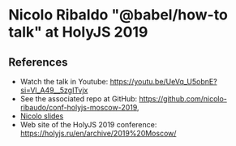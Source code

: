 # Nicolo Ribaldo  "@babel/how-to talk" at  HolyJS 2019

## References

* Watch the talk in Youtube: https://youtu.be/UeVq_U5obnE?si=Vl_A49__5zgITvjx
* See the associated repo at GitHub: https://github.com/nicolo-ribaudo/conf-holyjs-moscow-2019, 
* [Nicolo slides](/pdfs/holyjs-2019-Nicolo_Ribaudo_babelhow-to.pdf)
* Web site of the HolyJS 2019 conference: https://holyjs.ru/en/archive/2019%20Moscow/
